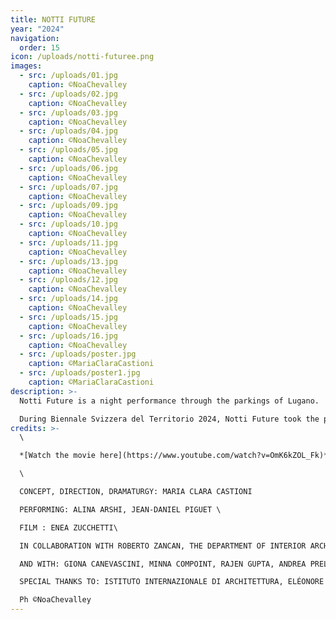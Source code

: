 ```yaml
---
title: NOTTI FUTURE
year: "2024"
navigation:
  order: 15
icon: /uploads/notti-futuree.png
images:
  - src: /uploads/01.jpg
    caption: ©NoaChevalley
  - src: /uploads/02.jpg
    caption: ©NoaChevalley
  - src: /uploads/03.jpg
    caption: ©NoaChevalley
  - src: /uploads/04.jpg
    caption: ©NoaChevalley
  - src: /uploads/05.jpg
    caption: ©NoaChevalley
  - src: /uploads/06.jpg
    caption: ©NoaChevalley
  - src: /uploads/07.jpg
    caption: ©NoaChevalley
  - src: /uploads/09.jpg
    caption: ©NoaChevalley
  - src: /uploads/10.jpg
    caption: ©NoaChevalley
  - src: /uploads/11.jpg
    caption: ©NoaChevalley
  - src: /uploads/13.jpg
    caption: ©NoaChevalley
  - src: /uploads/12.jpg
    caption: ©NoaChevalley
  - src: /uploads/14.jpg
    caption: ©NoaChevalley
  - src: /uploads/15.jpg
    caption: ©NoaChevalley
  - src: /uploads/16.jpg
    caption: ©NoaChevalley
  - src: /uploads/poster.jpg
    caption: ©MariaClaraCastioni
  - src: /uploads/poster1.jpg
    caption: ©MariaClaraCastioni
description: >-
  Notti Future is a night performance through the parkings of Lugano.

  During Biennale Svizzera del Territorio 2024, Notti Future took the public through several car parks, revealed by the performative interventions of a lot of characters, blurring the line between reality and fiction.
credits: >-
  \

  *[Watch the movie here](https://www.youtube.com/watch?v=OmK6kZOL_Fk)*\

  \

  CONCEPT, DIRECTION, DRAMATURGY: MARIA CLARA CASTIONI

  PERFORMING: ALINA ARSHI, JEAN-DANIEL PIGUET \

  FILM : ENEA ZUCCHETTI\

  IN COLLABORATION WITH ROBERTO ZANCAN, THE DEPARTMENT OF INTERIOR ARCHITECTURE HEAD - GENÈVE (HES-SO) AND THE STUDENTS: ALINE BLANC, STÉPHANIE HEMIDI, TOYINE HUMAIR, CAROLINA RODRIGUES AND NINA WALLIMANN \

  AND WITH: GIONA CANEVASCINI, MINNA COMPOINT, RAJEN GUPTA, ANDREA PRELLI 

  SPECIAL THANKS TO: ISTITUTO INTERNAZIONALE DI ARCHITETTURA, ELÉONORE BONAH, TIZIANO SCHÜRCH, ENEA ZUCCHETTI\

  Ph ©NoaChevalley
---
```

